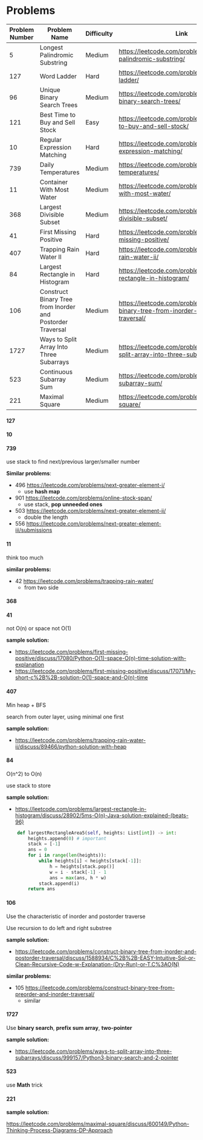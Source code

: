 # Problems

| Problem Number | Problem Name                                               | Difficulty | Link                                                         | Notes            |
| -------------- | ---------------------------------------------------------- | ---------- | ------------------------------------------------------------ | ---------------- |
| 5              | Longest Palindromic Substring                              | Medium     | https://leetcode.com/problems/longest-palindromic-substring/ |                  |
| 127            | Word Ladder                                                | Hard       | https://leetcode.com/problems/word-ladder/                   | Time Limit       |
| 96             | Unique Binary Search Trees                                 | Medium     | https://leetcode.com/problems/unique-binary-search-trees/    |                  |
| 121            | Best Time to Buy and Sell Stock                            | Easy       | https://leetcode.com/problems/best-time-to-buy-and-sell-stock/ |                  |
| 10             | Regular Expression Matching                                | Hard       | https://leetcode.com/problems/regular-expression-matching/   |                  |
| 739            | Daily Temperatures                                         | Medium     | https://leetcode.com/problems/daily-temperatures/            | Time Limit       |
| 11             | Container With Most Water                                  | Medium     | https://leetcode.com/problems/container-with-most-water/     | Wrong            |
| 368            | Largest Divisible Subset                                   | Medium     | https://leetcode.com/problems/largest-divisible-subset/      | Time Limit       |
| 41             | First Missing Positive                                     | Hard       | https://leetcode.com/problems/first-missing-positive/        | Not O(n)         |
| 407            | Trapping Rain Water II                                     | Hard       | https://leetcode.com/problems/trapping-rain-water-ii/        | Time Limit       |
| 84             | Largest Rectangle in Histogram                             | Hard       | https://leetcode.com/problems/largest-rectangle-in-histogram/ | Time Limit       |
| 106            | Construct Binary Tree from Inorder and Postorder Traversal | Medium     | https://leetcode.com/problems/construct-binary-tree-from-inorder-and-postorder-traversal/ | Wrong/Time Limit |
| 1727           | Ways to Split Array Into Three Subarrays                   | Medium     | https://leetcode.com/problems/ways-to-split-array-into-three-subarrays/ | Time Limit       |
| 523            | Continuous Subarray Sum                                    | Medium     | https://leetcode.com/problems/continuous-subarray-sum/       | Time Limit       |
| 221            | Maximal Square                                             | Medium     | https://leetcode.com/problems/maximal-square/                | Time Limit       |



#### 127







#### 10







#### 739

use stack to find next/previous larger/smaller number

**Similar problems**: 

+ 496 https://leetcode.com/problems/next-greater-element-i/
  + use **hash map**
+ 901 https://leetcode.com/problems/online-stock-span/
  + use stack, **pop unneeded ones**
+ 503 https://leetcode.com/problems/next-greater-element-ii/
  +  double the length
+ 556 https://leetcode.com/problems/next-greater-element-iii/submissions



#### 11

think too much



**similar problems:**

* 42 https://leetcode.com/problems/trapping-rain-water/
  * from two side



#### 368







#### 41

not O(n) or space not O(1)

**sample solution:** 

- https://leetcode.com/problems/first-missing-positive/discuss/17080/Python-O(1)-space-O(n)-time-solution-with-explanation
- https://leetcode.com/problems/first-missing-positive/discuss/17071/My-short-c%2B%2B-solution-O(1)-space-and-O(n)-time



#### 407

Min heap + BFS

search from outer layer, using minimal one first

**sample solution:** 

* https://leetcode.com/problems/trapping-rain-water-ii/discuss/89466/python-solution-with-heap





#### 84

O(n^2) to O(n)

use stack to store

**sample solution:** 

* https://leetcode.com/problems/largest-rectangle-in-histogram/discuss/28902/5ms-O(n)-Java-solution-explained-(beats-96)

```Python
    def largestRectangleArea5(self, heights: List[int]) -> int:
        heights.append(0) # important
        stack = [-1]
        ans = 0
        for i in range(len(heights)):
            while heights[i] < heights[stack[-1]]:
                h = heights[stack.pop()]
                w = i - stack[-1] - 1
                ans = max(ans, h * w)
            stack.append(i)
        return ans
```





#### 106

Use the characteristic of inorder and postorder traverse

Use recursion to do left and right substree



**sample solution:** 

* https://leetcode.com/problems/construct-binary-tree-from-inorder-and-postorder-traversal/discuss/1588934/C%2B%2B-EASY-Intuitive-Sol-or-Clean-Recursive-Code-w-Explanation-(Dry-Run)-or-T.C%3AO(N)

**similar problems:**

* 105 https://leetcode.com/problems/construct-binary-tree-from-preorder-and-inorder-traversal/
  * similar





#### 1727

Use **binary search**, **prefix sum array**, **two-pointer**



**sample solution:** 

* https://leetcode.com/problems/ways-to-split-array-into-three-subarrays/discuss/999157/Python3-binary-search-and-2-pointer



#### 523

use **Math** trick





#### 221



**sample solution:** 

https://leetcode.com/problems/maximal-square/discuss/600149/Python-Thinking-Process-Diagrams-DP-Approach
